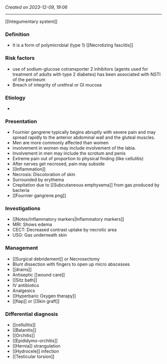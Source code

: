 *Created on 2023-12-09, 19:06* 

---
[[Integumentary system]] 
### Definition
- It is a form of polymicrobial (type 1) [[Necrotizing fasciitis]] 
### Risk factors
- use of sodium-glucose cotransporter 2 inhibitors (agents used for treatment of adults with type 2 diabetes) has been associated with NSTI of the perineum
- Breach of integrity of urethral or GI mucosa

### Etiology
- 

### Presentation
- Fournier gangrene typically begins abruptly with severe pain and may spread rapidly to the anterior abdominal wall and the gluteal muscles.
- Men are more commonly affected than women
- involvement in women may include involvement of the labia.
- Involvement in men may include the scrotum and penis
- Extreme pain out of proportion to physical finding (like cellulitis)
- After nerves get necrosed, pain may subside
- [[Inflammation]] 
- Necrosis: Discoloration of skin
- Surrounded by erythema
- Crepitation due to [[Subcutaneous emphysema]] from gas produced by bacteria
- [[Fournier gangrene.png]] 
### Investigations
- [[Notes/Inflammatory markers|Inflammatory markers]] 
- MRI: Shows edema
- CECT: Decreased contrast uptake by necrotic area
- USG: Gas underneath skin

### Management
- [[Surgical debridement]] or Necrosectomy 
- Blunt dissection with fingers to open up micro abscesses 
- [[drains]] 
- Antiseptic [[wound care]] 
- [[Sitz bath]] 
- IV antibiotics
- Analgesics
- [[Hyperbaric Oxygen therapy]] 
- [[flap]] or [[Skin graft]] 

### Differential diagnosis
- [[cellulitis]]
- [[Balanitis]]
- [[Orchitis]]
- [[Epididymo-orchitis]]
- [[Hernia]] strangulation
- [[Hydrocele]] infection
- [[Testicular torsion]] 